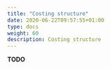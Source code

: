 ```yaml
---
title: "Costing structure"
date: 2020-06-22T09:57:55+01:00
type: docs
weight: 60
description: Costing structure
---
```

**TODO**